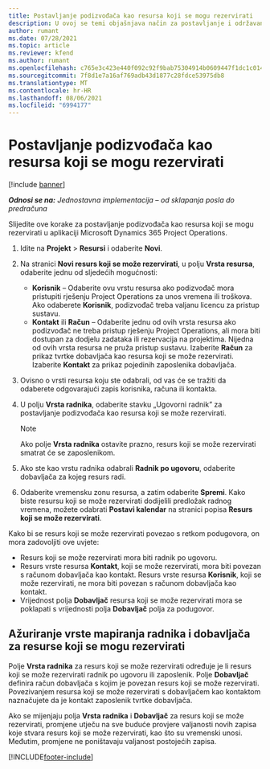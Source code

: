 ```yaml
---
title: Postavljanje podizvođača kao resursa koji se mogu rezervirati
description: U ovoj se temi objašnjava način za postavljanje i održavanje resursa podizvođača koje su stvorili korisnici i kontakti u sustavu, tako da se mogu povezati s podugovorima u aplikaciji Microsoft Dynamics 365 Project Operations.
author: rumant
ms.date: 07/28/2021
ms.topic: article
ms.reviewer: kfend
ms.author: rumant
ms.openlocfilehash: c765e3c423e440f092c92f9bab75304914b0609447f1dc1c014f98801561b7a6
ms.sourcegitcommit: 7f8d1e7a16af769adb43d1877c28fdce53975db8
ms.translationtype: MT
ms.contentlocale: hr-HR
ms.lasthandoff: 08/06/2021
ms.locfileid: "6994177"
---
```

# <a name="set-up-subcontractors-as-bookable-resources"></a>Postavljanje podizvođača kao resursa koji se mogu rezervirati

[!include [banner](../../includes/dataverse-preview.md)]

_**Odnosi se na:** Jednostavna implementacija – od sklapanja posla do predračuna_

Slijedite ove korake za postavljanje podizvođača kao resursa koji se mogu rezervirati u aplikaciji Microsoft Dynamics 365 Project Operations.

1. Idite na **Projekt** \> **Resursi** i odaberite **Novi**.
2. Na stranici **Novi resurs koji se može rezervirati**, u polju **Vrsta resursa**, odaberite jednu od sljedećih mogućnosti:

    - **Korisnik** – Odaberite ovu vrstu resursa ako podizvođač mora pristupiti rješenju Project Operations za unos vremena ili troškova. Ako odaberete **Korisnik**, podizvođač treba valjanu licencu za pristup sustavu.
    - **Kontakt** ili **Račun** – Odaberite jednu od ovih vrsta resursa ako podizvođač ne treba pristup rješenju Project Operations, ali mora biti dostupan za dodjelu zadataka ili rezervacija na projektima. Nijedna od ovih vrsta resursa ne pruža pristup sustavu. Izaberite **Račun** za prikaz tvrtke dobavljača kao resursa koji se može rezervirati. Izaberite **Kontakt** za prikaz pojedinih zaposlenika dobavljača.

3. Ovisno o vrsti resursa koju ste odabrali, od vas će se tražiti da odaberete odgovarajući zapis korisnika, računa ili kontakta.
4. U polju **Vrsta radnika**, odaberite stavku „Ugovorni radnik” za postavljanje podizvođača kao resursa koji se može rezervirati.

    > [!NOTE]
    > Ako polje **Vrsta radnika** ostavite prazno, resurs koji se može rezervirati smatrat će se zaposlenikom.

5. Ako ste kao vrstu radnika odabrali **Radnik po ugovoru**, odaberite dobavljača za kojeg resurs radi.
6. Odaberite vremensku zonu resursa, a zatim odaberite **Spremi**. Kako biste resursu koji se može rezervirati dodijelili predložak radnog vremena, možete odabrati **Postavi kalendar** na stranici popisa **Resurs koji se može rezervirati**.

Kako bi se resurs koji se može rezervirati povezao s retkom podugovora, on mora zadovoljiti ove uvjete:

- Resurs koji se može rezervirati mora biti radnik po ugovoru.
- Resurs vrste resursa **Kontakt**, koji se može rezervirati, mora biti povezan s računom dobavljača kao kontakt. Resurs vrste resursa **Korisnik**, koji se može rezervirati, ne mora biti povezan s računom dobavljača kao kontakt.
- Vrijednost polja **Dobavljač** resursa koji se može rezervirati mora se poklapati s vrijednosti polja **Dobavljač** polja za podugovor.

## <a name="update-the-type-of-worker-and-vendor-mapping-for-bookable-resources"></a>Ažuriranje vrste mapiranja radnika i dobavljača za resurse koji se mogu rezervirati

Polje **Vrsta radnika** za resurs koji se može rezervirati određuje je li resurs koji se može rezervirati radnik po ugovoru ili zaposlenik. Polje **Dobavljač** definira račun dobavljača s kojim je povezan resurs koji se može rezervirati. Povezivanjem resursa koji se može rezervirati s dobavljačem kao kontaktom naznačujete da je kontakt zaposlenik tvrtke dobavljača.

Ako se mijenjaju polja **Vrsta radnika** i **Dobavljač** za resurs koji se može rezervirati, promjene utječu na sve buduće provjere valjanosti novih zapisa koje stvara resurs koji se može rezervirati, kao što su vremenski unosi. Međutim, promjene ne poništavaju valjanost postojećih zapisa.

[!INCLUDE[footer-include](../../includes/footer-banner.md)]
